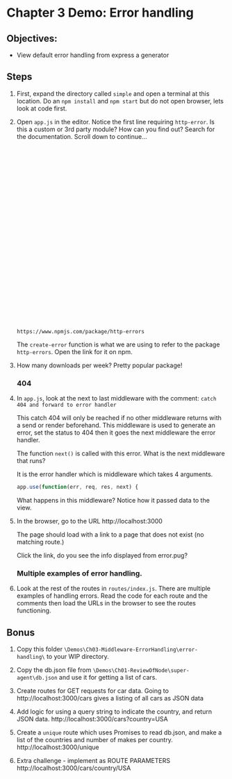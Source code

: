 # Chapter 3 Demo: Error handling

## Objectives:
* View default error handling from express a generator

## Steps

1. First, expand the directory called `simple` and open a terminal at this location. Do an `npm install` and `npm start` but do not open browser, lets look at code first.

1. Open `app.js` in the editor. Notice the first line requiring `http-error`. 
    Is this a custom or 3rd party module? How can you find out? Search for the documentation. Scroll down to continue...
    
    ```
    
    
    
    
    
    
    
    
    
    
    
    
    
    
    
    
    
    
    
    
    
    
    
    
    
    
    
    
    
    
    https://www.npmjs.com/package/http-errors
    ```


    The `create-error` function is what we are using to refer to the package `http-errors`. Open the link for it on npm. 

1. How many downloads per week? Pretty popular package!

    ### 404
1. In `app.js`, look at the next to last middleware with the comment: `catch 404 and forward to error handler`
    
    This catch 404 will only be reached if no other middleware returns with a send or render beforehand. This middleware is used to generate an error, set the status to 404 then it goes the next middleware the error handler. 

    The function `next()` is called with this error. What is the next middleware that runs?

    It is the error handler which is middleware which takes 4 arguments. 
    
    ```javascript
    app.use(function(err, req, res, next) {
    ```    

    What happens in this middleware? Notice how it passed data to the view.

1. In the browser, go to the URL http://localhost:3000

    The page should load with a link to a page that does not exist (no matching route.) 

    Click the link, do you see the info displayed from error.pug?

    ### Multiple examples of error handling.

1. Look at the rest of the routes in `routes/index.js`. There are multiple examples of handling errors. Read the code for each route and the comments then load the URLs in the browser to see the routes functioning. 


## Bonus

1. Copy this folder `\Demos\Ch03-Middleware-ErrorHandling\error-handling\` to your WIP directory.

1. Copy the db.json file from `\Demos\Ch01-ReviewOfNode\super-agent\db.json`
and use it for getting a list of cars.

1. Create routes for GET requests for car data. 
    Going to http://localhost:3000/cars gives a listing of all cars as JSON data
    
    
1. Add logic for using a query string to indicate the country, and return JSON data.   http://localhost:3000/cars?country=USA

1. Create a `unique` route which uses Promises to read db.json, and make a list of the countries and number of makes per country.
    http://localhost:3000/unique

1. Extra challenge - implement as ROUTE PARAMETERS
    http://localhost:3000/cars/country/USA
